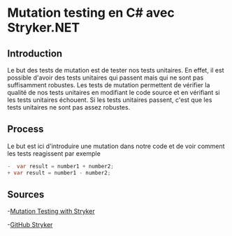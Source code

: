 # Mutation testing en C# avec Stryker.NET


## Introduction
Le but des tests de mutation est de tester nos tests unitaires. 
En effet, il est possible d'avoir des tests unitaires qui passent mais qui ne sont pas suffisamment robustes. Les tests de mutation permettent de vérifier la qualité de nos tests unitaires en modifiant le code source et en vérifiant si les tests unitaires échouent. 
Si les tests unitaires passent, c'est que les tests unitaires ne sont pas assez robustes.

## Process
Le but est ici d'introduire une mutation dans notre code et de voir comment les tests reagissent
par exemple

```csharp
-  var result = number1 + number2;
+ var result = number1 - number2;
```


## Sources
-[Mutation Testing with Stryker](https://engincanv.github.io/c%23/.net/stryker/2024/02/10/mutation-testing-in-c-sharp-with-stryker.html)

-[GitHub Stryker](https://stryker-mutator.io/docs/stryker-net/introduction/)